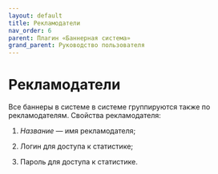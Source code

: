 ```yaml
---
layout: default
title: Рекламодатели
nav_order: 6
parent: Плагин «Баннерная система»
grand_parent: Руководство пользователя
---
```


# Рекламодатели

Все баннеры в системе в системе группируются также по рекламодателям. Свойства рекламодателя:

1. *Название* — имя рекламодателя;

2. Логин для доступа к статистике;

3. Пароль для доступа к статистике.